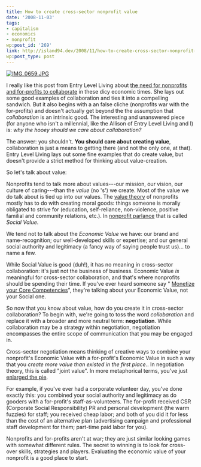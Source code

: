 ```yaml
---
title: How to create cross-sector nonprofit value
date: '2008-11-03'
tags:
- capitalism
- economics
- nonprofit
wp:post_id: '269'
link: http://island94.dev/2008/11/how-to-create-cross-sector-nonprofit-value/
wp:post_type: post
---
```


[ ![IMG_0659.JPG](http://farm3.static.flickr.com/2342/1544759086_d3e424821e.jpg) ](http://www.flickr.com/photos/bensheldon/1544759086/ "IMG_0659.JPG by bensheldon, on Flickr")

I really like this post from Entry Level Living about [the need for nonprofits and for-profits to collaborate](http://entrylevelliving.wordpress.com/2008/11/03/sector-divisions-collaboration/) in these dicy economic times. She lays out some good examples of collaboration and ties it into a compelling sandwich. But it also begins with a an false cliche (nonprofits war with the for-profits) and doesn't actually get beyond the the assumption that _collaboration_ is an intrinsic good. The interesting and unanswered piece (for anyone who isn't a millennial, like the Allison of Entry Level Living and I) is: _why the hooey should we care about collaboration?_

The answer: you shouldn't. **You should care about creating value**, collaboration is just a means to getting there (and not the only one, at that). Entry Level Living lays out some fine examples that do create value, but doesn't provide a strict method for thinking about value-creation.

So let's talk about value:

Nonprofits tend to talk more about values---our mission, our vision, our culture of caring---than the _value_ (no 's') we create. Most of the value we do talk about is tied up into our values. The [value theory](http://en.wikipedia.org/wiki/Value_theory#Economics) of nonprofits mostly has to do with creating moral goods: things someone is morally obligated to strive for (education, self-reliance, non-violence, positive familial and community relations, etc.). In [nonprofit parlance](http://hbswk.hbs.edu/item/4969.html) that is called _Social Value_.

We tend not to talk about the _Economic Value_ we have: our brand and name-recognition; our well-developed skills or expertise; and our general social authority and legitimacy (a fancy way of saying people trust us)... to name a few.

While Social Value is good (duh!), it has no meaning in cross-sector collaboration: it's just not the business of business. Economic Value _is_ meaningful for cross-sector collaboration, and that's where nonprofits should be spending their time. If you've ever heard someone say " [Monetize your Core Competencies](http://island94.org/node/155/)", they're talking about your Economic Value, not your Social one.

So now that you know about value, how do you create it in cross-sector collaboration? To begin with, we're going to toss the word _collobaration_ and replace it with a broader and more neutral term: **negotiation**. While collaboration may be a strategy within negotiation, negotiation encompasses the entire scope of communication that you may be engaged in.

Cross-sector negotiation means thinking of creative ways to combine your nonprofit's Economic Value with a for-profit's Economic Value in such a way that you _create more value than existed in the first place._. In negotiation theory, this is called "joint value". In more metaphorical terms, you've just [enlarged the pie](http://www.beyondintractability.org/essay/creating_value/).

For example, if you've ever had a corporate volunteer day, you've done exactly this: you combined your social authority and legitimacy as do gooders with a for-profit's staff-as-volunteers. The for-profit received CSR (Corporate Social Responsibility) PR and personal development (the warm fuzzies) for staff; you received cheap labor; and both of you did it for less than the cost of an alternative plan (advertising campaign and professional staff development for them; part-time paid labor for you).

Nonprofits and for-profits aren't at war; they are just similar looking games with somewhat different rules. The secret to winning is to look for cross-over skills, strategies and players. Evaluating the economic value of your nonprofit is a good place to start.